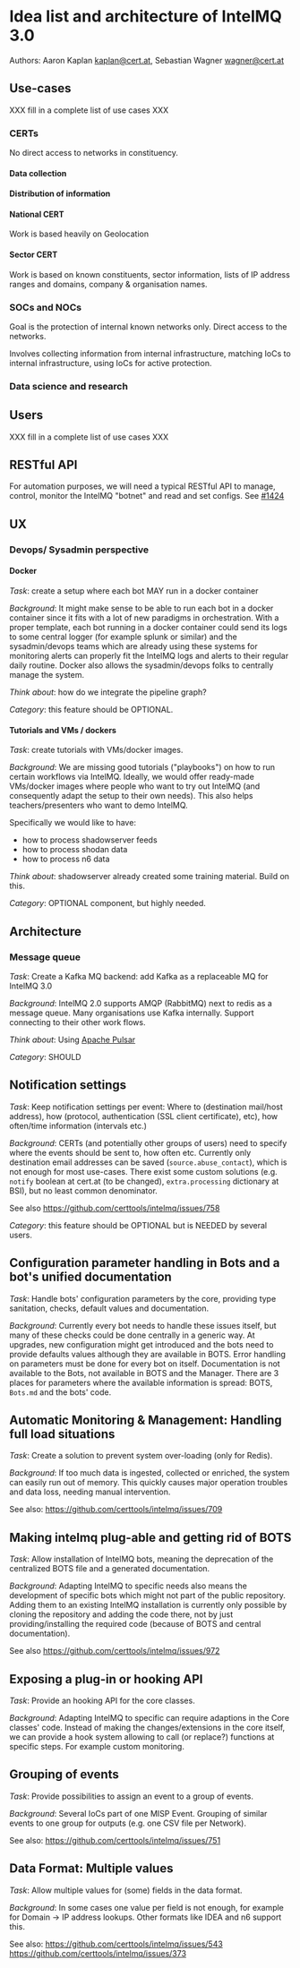 <!-- comment
   SPDX-FileCopyrightText: 2019 aaronkaplan <aaron@lo-res.org>
   SPDX-License-Identifier: AGPL-3.0-or-later
-->

# Idea list and architecture of IntelMQ 3.0

Authors: Aaron Kaplan <kaplan@cert.at>, Sebastian Wagner <wagner@cert.at>

## Use-cases

XXX fill in a complete list of use cases XXX

### CERTs

No direct access to networks in constituency.

#### Data collection

#### Distribution of information

#### National CERT

Work is based heavily on Geolocation

#### Sector CERT

Work is based on known constituents, sector information, lists of IP address ranges and domains, company & organisation names.

### SOCs and NOCs

Goal is the protection of internal known networks only. Direct access to the networks.

Involves collecting information from internal infrastructure, matching IoCs to internal infrastructure, using IoCs for active protection.

### Data science and research

## Users

XXX fill in a complete list of use cases XXX

## RESTful API

For automation purposes, we will need a typical RESTful API to manage, control, monitor the IntelMQ "botnet" and read and set configs.
See [#1424](https://github.com/certtools/intelmq/issues/1424)

## UX




### Devops/ Sysadmin perspective

#### Docker

_Task_: create a setup where each bot MAY run in a docker container

_Background_: It might make sense to  be able to run each bot in a docker container since it fits with a lot of new paradigms in orchestration.
With a proper template, each bot running in a docker container could send its logs to some central logger (for example splunk or similar) and 
the sysadmin/devops teams which are already using these systems for monitoring alerts can properly fit the IntelMQ logs and alerts to their regular daily routine.
Docker also allows the sysadmin/devops folks to centrally manage the system.

_Think about_: how do we integrate the pipeline graph?

_Category_: this feature should be OPTIONAL.

#### Tutorials and VMs / dockers

_Task_: create tutorials with VMs/docker images.

_Background_:
We are missing good tutorials ("playbooks") on how to run certain workflows via IntelMQ. Ideally, we would offer ready-made VMs/docker images where people who want to 
try out IntelMQ (and consequently adapt the setup to their own needs). This also helps teachers/presenters who want to demo IntelMQ.

Specifically we would like to have:
  * how to process shadowserver feeds
  * how to process shodan data
  * how to process n6 data

_Think about_: shadowserver already created some training material. Build on this.

_Category_: OPTIONAL component, but highly needed.


## Architecture



### Message queue

_Task_: Create a Kafka MQ backend: add Kafka as a replaceable MQ for IntelMQ 3.0

_Background_: IntelMQ 2.0 supports AMQP (RabbitMQ) next to redis as a message queue. Many organisations use Kafka internally. Support connecting to their other work flows.

_Think about_: Using [Apache Pulsar](https://pulsar.apache.org/)


_Category_: SHOULD


## Notification settings

_Task_: Keep notification settings per event: Where to (destination mail/host address), how (protocol, authentication (SSL client certificate), etc), how often/time information (intervals etc.)

_Background_: CERTs (and potentially other groups of users) need to specify where the events should be sent to, how often etc. Currently only destination email addresses can be saved (`source.abuse_contact`), which is not enough for most use-cases. There exist some custom solutions (e.g. `notify` boolean at cert.at (to be changed), `extra.processing` dictionary at BSI), but no least common denominator.

See also https://github.com/certtools/intelmq/issues/758

_Category_: this feature should be OPTIONAL but is NEEDED by several users.


## Configuration parameter handling in Bots and a bot's unified documentation

_Task_: Handle bots' configuration parameters by the core, providing type sanitation, checks, default values and documentation.

_Background_: Currently every bot needs to handle these issues itself, but many of these checks could be done centrally in a generic way. At upgrades, new configuration might get introduced and the bots need to provide defaults values although they are available in BOTS. Error handling on parameters must be done for every bot on itself. Documentation is not available to the Bots, not available in BOTS and the Manager. There are 3 places for parameters where the available information is spread: BOTS, `Bots.md` and the bots' code.


## Automatic Monitoring & Management: Handling full load situations

_Task_: Create a solution to prevent system over-loading (only for Redis).

_Background_: If too much data is ingested, collected or enriched, the system can easily run out of memory. This quickly causes major operation troubles and data loss, needing manual intervention.

See also: https://github.com/certtools/intelmq/issues/709


## Making intelmq plug-able and getting rid of BOTS

_Task_: Allow installation of IntelMQ bots, meaning the deprecation of the centralized BOTS file and a generated documentation.

_Background_: Adapting IntelMQ to specific needs also means the development of specific bots which might not part of the public repository. Adding them to an existing IntelMQ installation is currently only possible by cloning the repository and adding the code there, not by just providing/installing the required code (because of BOTS and central documentation).

See also https://github.com/certtools/intelmq/issues/972


## Exposing a plug-in or hooking API

_Task_: Provide an hooking API for the core classes.

_Background_: Adapting IntelMQ to specific can require adaptions in the Core classes' code. Instead of making the changes/extensions in the core itself, we can provide a hook system allowing to call (or replace?) functions at specific steps. For example custom monitoring.


## Grouping of events

_Task_: Provide possibilities to assign an event to a group of events.

_Background_: Several IoCs part of one MISP Event. Grouping of similar events to one group for outputs (e.g. one CSV file per Network).

See also: https://github.com/certtools/intelmq/issues/751

## Data Format: Multiple values

_Task_: Allow multiple values for (some) fields in the data format.

_Background_: In some cases one value per field is not enough, for example for Domain -> IP address lookups. Other formats like IDEA and n6 support this.

See also: https://github.com/certtools/intelmq/issues/543 https://github.com/certtools/intelmq/issues/373
